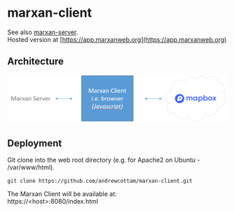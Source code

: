 # marxan-client
See also [marxan-server](https://github.com/marxanweb/marxan-server).  
Hosted version at [https://app.marxanweb.org](https://app.marxanweb.org)

## Architecture
![marxan-client architecture](architecture_client.png)

## Deployment
Git clone into the web root directory (e.g. for Apache2 on Ubuntu - /var/www/html).  
```
git clone https://github.com/andrewcottam/marxan-client.git
```
The Marxan Client will be available at:  
https://\<host>:8080/index.html  
